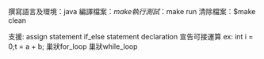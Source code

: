 撰寫語言及環境：java
編譯檔案：$make
執行測試：$make run
清除檔案：$make clean

支援:
assign statement
if_else statement
declaration
宣告可接運算 ex: int i = 0;t = a + b;
巢狀for_loop
巢狀while_loop
